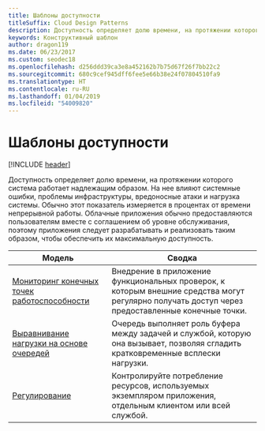 ```yaml
---
title: Шаблоны доступности
titleSuffix: Cloud Design Patterns
description: Доступность определяет долю времени, на протяжении которого система работает надлежащим образом. На нее влияют системные ошибки, проблемы инфраструктуры, вредоносные атаки и нагрузка системы. Обычно этот показатель измеряется в процентах от времени непрерывной работы. Облачные приложения обычно предоставляются пользователям вместе с соглашением об уровне обслуживания, поэтому приложения следует разрабатывать и реализовать таким образом, чтобы обеспечить их максимальную доступность.
keywords: Конструктивный шаблон
author: dragon119
ms.date: 06/23/2017
ms.custom: seodec18
ms.openlocfilehash: d256ddd39ca3e8a452162b7b75d67f26f7bb22c2
ms.sourcegitcommit: 680c9cef945dff6fee5e66b38e24f07804510fa9
ms.translationtype: HT
ms.contentlocale: ru-RU
ms.lasthandoff: 01/04/2019
ms.locfileid: "54009820"
---
```

# <a name="availability-patterns"></a>Шаблоны доступности

[!INCLUDE [header](../../_includes/header.md)]

Доступность определяет долю времени, на протяжении которого система работает надлежащим образом. На нее влияют системные ошибки, проблемы инфраструктуры, вредоносные атаки и нагрузка системы. Обычно этот показатель измеряется в процентах от времени непрерывной работы. Облачные приложения обычно предоставляются пользователям вместе с соглашением об уровне обслуживания, поэтому приложения следует разрабатывать и реализовать таким образом, чтобы обеспечить их максимальную доступность.

|                            Модель                             |                                                           Сводка                                                            |
|----------------------------------------------------------------|------------------------------------------------------------------------------------------------------------------------------|
| [Мониторинг конечных точек работоспособности](../health-endpoint-monitoring.md) | Внедрение в приложение функциональных проверок, к которым внешние средства могут регулярно получать доступ через предоставленные конечные точки. |
|  [Выравнивание нагрузки на основе очередей](../queue-based-load-leveling.md)  | Очередь выполняет роль буфера между задачей и службой, которую она вызывает, позволяя сгладить кратковременные всплески нагрузки.  |
|                 [Регулирование](../throttling.md)                 |   Контролируйте потребление ресурсов, используемых экземпляром приложения, отдельным клиентом или всей службой.    |

